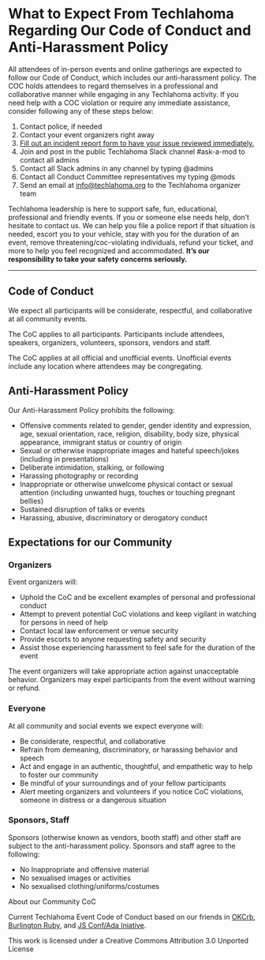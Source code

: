 # What to Expect From Techlahoma Regarding Our Code of Conduct and Anti-Harassment Policy

All attendees of in-person events and online gatherings are expected to follow our Code of Conduct, which includes our anti-harassment policy. The COC holds attendees to regard themselves in a professional and collaborative manner while engaging in any Techlahoma activity. If you need help with a COC violation or require any immediate assistance, consider following any of these steps below:

1. Contact police, if needed
1. Contact your event organizers right away
1. [Fill out an incident report form to have your issue reviewed immediately.](https://www.techlahoma.org/incident/)
1. Join and post in the public Techlahoma Slack channel #ask-a-mod to contact all admins
1. Contact all Slack admins in any channel by typing @admins
1. Contact all Conduct Committee representatives my typing @mods
1. Send an email at info@techlahoma.org to the Techlahoma organizer team

Techlahoma leadership is here to support safe, fun, educational, professional and friendly events. If you or someone else needs help, don’t hesitate to contact us. We can help you file a police report if that situation is needed, escort you to your vehicle, stay with you for the duration of an event, remove threatening/coc-violating individuals, refund your ticket, and more to help you feel recognized and accommodated. **It’s our responsibility to take your safety concerns seriously.**

---

## Code of Conduct

We expect all participants will be considerate, respectful, and collaborative at all community events.

The CoC applies to all participants. Participants include attendees, speakers, organizers, volunteers, sponsors, vendors and staff.

The CoC applies at all official and unofficial events. Unofficial events include any location where attendees may be congregating.

## Anti-Harassment Policy

Our Anti-Harassment Policy prohibits the following:

- Offensive comments related to gender, gender identity and expression, age, sexual orientation, race, religion, disability, body size, physical appearance, immigrant status or country of origin
- Sexual or otherwise inappropriate images and hateful speech/jokes (including in presentations)
- Deliberate intimidation, stalking, or following
- Harassing photography or recording
- Inappropriate or otherwise unwelcome physical contact or sexual attention (including unwanted hugs, touches or touching pregnant bellies)
- Sustained disruption of talks or events
- Harassing, abusive, discriminatory or derogatory conduct

## Expectations for our Community

### Organizers

Event organizers will:

- Uphold the CoC and be excellent examples of personal and professional conduct
- Attempt to prevent potential CoC violations and keep vigilant in watching for persons in need of help
- Contact local law enforcement or venue security
- Provide escorts to anyone requesting safety and security
- Assist those experiencing harassment to feel safe for the duration of the event

The event organizers will take appropriate action against unacceptable behavior. Organizers may expel participants from the event without warning or refund.

### Everyone

At all community and social events we expect everyone will:

- Be considerate, respectful, and collaborative
- Refrain from demeaning, discriminatory, or harassing behavior and speech
- Act and engage in an authentic, thoughtful, and empathetic way to help to foster our community
- Be mindful of your surroundings and of your fellow participants
- Alert meeting organizers and volunteers if you notice CoC violations, someone in distress or a dangerous situation

### Sponsors, Staff

Sponsors (otherwise known as vendors, booth staff) and other staff are subject to the anti-harassment policy. Sponsors and staff agree to the following:

- No Inappropriate and offensive material
- No sexualised images or activities
- No sexualised clothing/uniforms/costumes

About our Community CoC

Current Techlahoma Event Code of Conduct based on our friends in [OKCrb], [Burlington Ruby], and [JS Conf/Ada Iniative].

This work is licensed under a Creative Commons Attribution 3.0 Unported License

[OKCrb]: http://www.okcruby.org/about/
[Burlington Ruby]: http://burlingtonrubyconference.com/conduct.html
[JS Conf/Ada Iniative]: http://jsconf.com/codeofconduct.html
